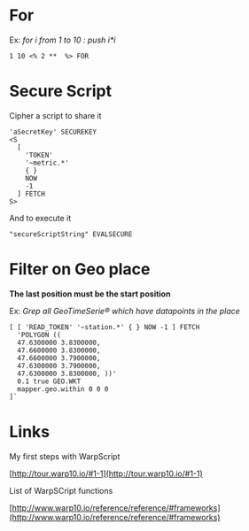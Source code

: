 # For

Ex: _for i from 1 to 10 : push i*i_
```
1 10 <% 2 **  %> FOR
```

# Secure Script

Cipher a script to share it

```
'aSecretKey' SECUREKEY
<S
  [
    'TOKEN'
    '~metric.*'
    { }
    NOW
    -1
  ] FETCH
S>
```

And to execute it
```
"secureScriptString" EVALSECURE
```


# Filter on Geo place

__The last position must be the start position__

Ex: *Grep all GeoTimeSerie® which have datapoints in the place*
```
[ [ 'READ_TOKEN' '~station.*' { } NOW -1 ] FETCH
  'POLYGON ((
  47.6300000 3.8300000,
  47.6600000 3.8300000,
  47.6600000 3.7900000,
  47.6300000 3.7900000,
  47.6300000 3.8300000, ))'
  0.1 true GEO.WKT
  mapper.geo.within 0 0 0
]`
```


# Links

My first steps with WarpScript

[http://tour.warp10.io/#1-1](http://tour.warp10.io/#1-1)

List of WarpSCript functions

[http://www.warp10.io/reference/reference/#frameworks](http://www.warp10.io/reference/reference/#frameworks)

